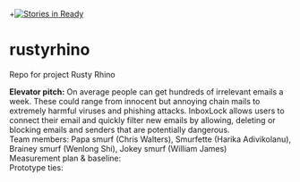 +[![Stories in Ready](https://badge.waffle.io/asu-cis-capstone/rustyrhino.png?label=ready&title=Ready)](https://waffle.io/asu-cis-capstone/rustyrhino)

# rustyrhino
Repo for project Rusty Rhino

<b>Elevator pitch:</b>
On average people can get hundreds of irrelevant emails a week. These could range from innocent but annoying chain mails to extremely harmful viruses and phishing attacks. InboxLock allows users to connect their email and quickly filter new emails by allowing, deleting or blocking emails and senders that are potentially dangerous. 
<br /> 
Team members: Papa smurf (Chris Walters), Smurfette (Harika Adivikolanu), Brainey smurf (Wenlong Shi), Jokey smurf (William James)
<br />
Measurement plan & baseline:
<br />
Prototype ties:
<br />
